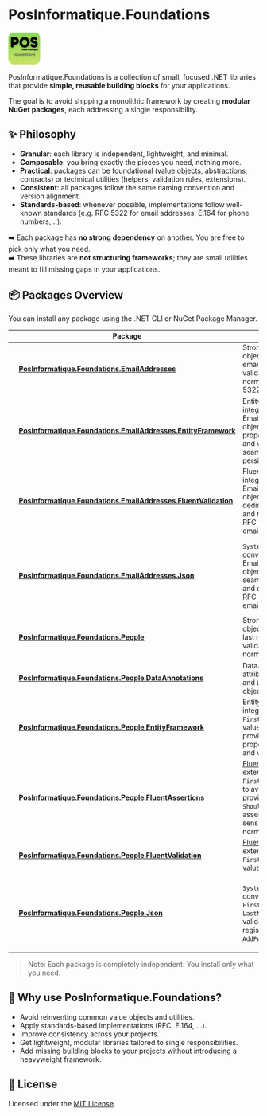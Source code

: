 ﻿# PosInformatique.Foundations

<img src="Icon.png" alt="PosInformatique.Foundations icon" width="64" height="64" />

PosInformatique.Foundations is a collection of small, focused .NET libraries that provide **simple, reusable building blocks** for your applications.  

The goal is to avoid shipping a monolithic framework by creating **modular NuGet packages**, each addressing a single responsibility.

## ✨ Philosophy

- **Granular**: each library is independent, lightweight, and minimal.  
- **Composable**: you bring exactly the pieces you need, nothing more.  
- **Practical**: packages can be foundational (value objects, abstractions, contracts) or technical utilities (helpers, validation rules, extensions).  
- **Consistent**: all packages follow the same naming convention and version alignment.  
- **Standards-based**: whenever possible, implementations follow well-known standards (e.g. RFC 5322 for email addresses, E.164 for phone numbers,...).  

➡️ Each package has **no strong dependency** on another. You are free to pick only what you need.  
➡️ These libraries are **not structuring frameworks**; they are small utilities meant to fill missing gaps in your applications.  

## 📦 Packages Overview

You can install any package using the .NET CLI or NuGet Package Manager.

| |Package | Description | NuGet |
|--|---------|-------------|-------|
|<img src="./src/EmailAddresses/Icon.png" alt="PosInformatique.Foundations.EmailAddresses icon" width="48" height="48" />|[**PosInformatique.Foundations.EmailAddresses**](./src/EmailAddresses/README.md) | Strongly-typed value object representing an email address with validation and normalization as RFC 5322 compliant. | [![NuGet](https://img.shields.io/nuget/v/PosInformatique.Foundations.EmailAddresses)](https://www.nuget.org/packages/PosInformatique.Foundations.EmailAddresses) |
|<img src="./src/EmailAddresses/Icon.png" alt="PosInformatique.Foundations.EmailAddresses.EntityFramework icon" width="48" height="48" />|[**PosInformatique.Foundations.EmailAddresses.EntityFramework**](./src/EmailAddresses.EntityFramework/README.md) | Entity Framework Core integration for the EmailAddress value object, including property configuration and value converter for seamless database persistence. | [![NuGet](https://img.shields.io/nuget/v/PosInformatique.Foundations.EmailAddresses.EntityFramework)](https://www.nuget.org/packages/PosInformatique.Foundations.EmailAddresses.EntityFramework) |
|<img src="./src/EmailAddresses/Icon.png" alt="PosInformatique.Foundations.EmailAddresses.FluentValidation icon" width="48" height="48" />|[**PosInformatique.Foundations.EmailAddresses.FluentValidation**](./src/EmailAddresses.FluentValidation/README.md) | FluentValidation integration for the EmailAddress value object, providing dedicated validators and rules to ensure RFC 5322 compliant email addresses. | [![NuGet](https://img.shields.io/nuget/v/PosInformatique.Foundations.EmailAddresses.FluentValidation)](https://www.nuget.org/packages/PosInformatique.Foundations.EmailAddresses.FluentValidation) |
|<img src="./src/EmailAddresses/Icon.png" alt="PosInformatique.Foundations.EmailAddresses.Json icon" width="48" height="48" />|[**PosInformatique.Foundations.EmailAddresses.Json**](./src/EmailAddresses.Json/README.md) | `System.Text.Json` converter for the EmailAddress value object, enabling seamless serialization and deserialization of RFC 5322 compliant email addresses. | [![NuGet](https://img.shields.io/nuget/v/PosInformatique.Foundations.EmailAddresses.Json)](https://www.nuget.org/packages/PosInformatique.Foundations.EmailAddresses.Json) |
|<img src="./src/People/Icon.png" alt="PosInformatique.Foundations.People icon" width="48" height="48" />|[**PosInformatique.Foundations.People**](./src/People/README.md) | Strongly-typed value objects for first and last names with validation and normalization. | [![NuGet](https://img.shields.io/nuget/v/PosInformatique.Foundations.People)](https://www.nuget.org/packages/PosInformatique.Foundations.People) |
|<img src="./src/People/Icon.png" alt="PosInformatique.Foundations.People.DataAnnotations icon" width="48" height="48" />|[**PosInformatique.Foundations.People.DataAnnotations**](./src/People.DataAnnotations/README.md) | DataAnnotations attributes for `FirstName` and `LastName` value objects. | [![NuGet](https://img.shields.io/nuget/v/PosInformatique.Foundations.People.DataAnnotations)](https://www.nuget.org/packages/PosInformatique.Foundations.People.DataAnnotations) |
|<img src="./src/People/Icon.png" alt="PosInformatique.Foundations.People.EntityFramework icon" width="48" height="48" />|[**PosInformatique.Foundations.People.EntityFramework**](./src/People.EntityFramework/README.md) | Entity Framework Core integration for `FirstName` and `LastName` value objects, providing fluent property configuration and value converters. | [![NuGet](https://img.shields.io/nuget/v/PosInformatique.Foundations.People.EntityFramework)](https://www.nuget.org/packages/PosInformatique.Foundations.People.EntityFramework) |
|<img src="./src/People/Icon.png" alt="PosInformatique.Foundations.People.FluentAssertions icon" width="48" height="48" />|[**PosInformatique.Foundations.People.FluentAssertions**](./src/People.FluentAssertions/README.md) | [FluentAssertions](https://fluentassertions.com/) extensions for `FirstName` and `LastName` to avoid ambiguity and provide `Should().Be(string)` assertions (case-sensitive on normalized values). | [![NuGet](https://img.shields.io/nuget/v/PosInformatique.Foundations.People.FluentAssertions)](https://www.nuget.org/packages/PosInformatique.Foundations.People.FluentAssertions) |
|<img src="./src/People/Icon.png" alt="PosInformatique.Foundations.People.FluentValidation icon" width="48" height="48" />|[**PosInformatique.Foundations.People.FluentValidation**](./src/People.FluentValidation/README.md) | [FluentValidation](https://fluentvalidation.net/) extensions for `FirstName` and `LastName` value objects. | [![NuGet](https://img.shields.io/nuget/v/PosInformatique.Foundations.People.FluentValidation)](https://www.nuget.org/packages/PosInformatique.Foundations.People.FluentValidation) |
|<img src="./src/People/Icon.png" alt="PosInformatique.Foundations.People.Json icon" width="48" height="48" />|[**PosInformatique.Foundations.People.Json**](./src/People.Json/README.md) | `System.Text.Json` converters for `FirstName` and `LastName`, with validation and easy registration via `AddPeopleConverters()`. | [![NuGet](https://img.shields.io/nuget/v/PosInformatique.Foundations.People.Json)](https://www.nuget.org/packages/PosInformatique.Foundations.People.Json) |

> Note: Each package is completely independent. You install only what you need.

## 🚀 Why use PosInformatique.Foundations?

- Avoid reinventing common value objects and utilities.  
- Apply standards-based implementations (RFC, E.164, ...).  
- Improve consistency across your projects.  
- Get lightweight, modular libraries tailored to single responsibilities.  
- Add missing building blocks to your projects without introducing a heavyweight framework.  

## 📄 License

Licensed under the [MIT License](./LICENSE).
